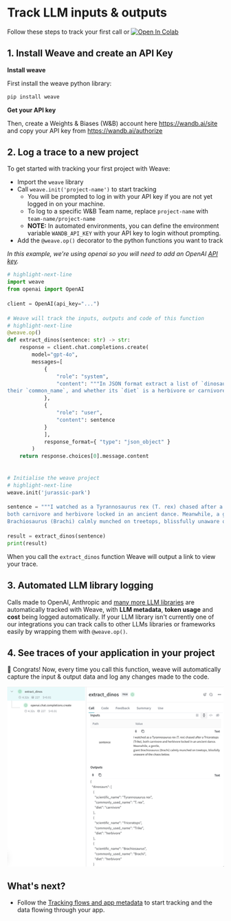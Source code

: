 # Track LLM inputs & outputs

<!-- TODO: Update wandb.me/weave-quickstart to match this new link -->


Follow these steps to track your first call or <a class="vertical-align-colab-button" target="_blank" href="http://wandb.me/weave_colab"><img src="https://colab.research.google.com/assets/colab-badge.svg" alt="Open In Colab"/></a>

## 1. Install Weave and create an API Key

**Install weave**

First install the weave python library:

```python
pip install weave
```

**Get your API key**

Then, create a Weights & Biases (W&B) account here https://wandb.ai/site and copy your API key from https://wandb.ai/authorize

## 2. Log a trace to a new project

To get started with tracking your first project with Weave:

- Import the `weave` library
- Call `weave.init('project-name')` to start tracking
    - You will be prompted to log in with your API key if you are not yet logged in on your machine.
    - To log to a specific W&B Team name, replace `project-name` with `team-name/project-name`
    - **NOTE:** In automated environments, you can define the environment variable `WANDB_API_KEY` with your API key to login without prompting.
- Add the `@weave.op()` decorator to the python functions you want to track

*In this example, we're using openai so you will need to add an OpenAI [API key](https://platform.openai.com/docs/quickstart/step-2-setup-your-api-key).*

```python
# highlight-next-line
import weave
from openai import OpenAI

client = OpenAI(api_key="...")

# Weave will track the inputs, outputs and code of this function
# highlight-next-line
@weave.op()
def extract_dinos(sentence: str) -> str:
    response = client.chat.completions.create(
        model="gpt-4o",
        messages=[
            {
                "role": "system",
                "content": """In JSON format extract a list of `dinosaurs`, with their `name`, 
their `common_name`, and whether its `diet` is a herbivore or carnivore"""
            },
            {
                "role": "user",
                "content": sentence
            }
            ],
            response_format={ "type": "json_object" }
        )
    return response.choices[0].message.content


# Initialise the weave project
# highlight-next-line
weave.init('jurassic-park')

sentence = """I watched as a Tyrannosaurus rex (T. rex) chased after a Triceratops (Trike), \
both carnivore and herbivore locked in an ancient dance. Meanwhile, a gentle giant \
Brachiosaurus (Brachi) calmly munched on treetops, blissfully unaware of the chaos below."""

result = extract_dinos(sentence)
print(result)
```

When you call the `extract_dinos` function Weave will output a link to view your trace.

## 3. Automated LLM library logging

Calls made to OpenAI, Anthropic and [many more LLM libraries](guides/integrations/) are automatically tracked with Weave, with **LLM metadata**, **token usage** and **cost** being logged automatically. If your LLM library isn't currently one of our integrations you can track calls to other LLMs libraries or frameworks easily by wrapping them with `@weave.op()`.


## 4. See traces of your application in your project

🎉 Congrats! Now, every time you call this function, weave will automatically capture the input & output data and log any changes made to the code.

![Weave Trace Outputs 1](../static/img/tutorial_trace_1.png)


## What's next?

- Follow the [Tracking flows and app metadata](/tutorial-tracing_2) to start tracking and the data flowing through your app.

